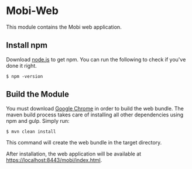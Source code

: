 # Mobi-Web

This module contains the Mobi web application.

## Install npm

Download [node.js](https://nodejs.org/en/) to get npm. You can run the following to check if you've done it right.

```
$ npm -version
```

## Build the Module

You must download [Google Chrome](https://www.google.com/chrome/browser/) in order to build the web bundle. The maven build process takes care of installing all other dependencies using npm and gulp. Simply run:

```
$ mvn clean install
```

This command will create the web bundle in the target directory.

After installation, the web application will be available at [https://localhost:8443/mobi/index.html](https://localhost:8443/mobi/index.html).
